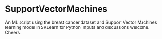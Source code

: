 # SupportVectorMachines
An ML script using the breast cancer dataset and Support Vector Machines learning model in SKLearn for Python. Inputs and discussions welcome. Cheers.
